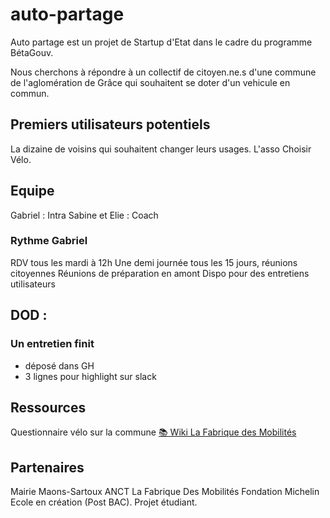 # auto-partage

Auto partage est un projet de Startup d'Etat dans le cadre du programme BétaGouv.

Nous cherchons à répondre à un collectif de citoyen.ne.s d'une commune de l'aglomération de Grâce qui souhaitent se doter d'un vehicule en commun. 

## Premiers utilisateurs potentiels 

La dizaine de voisins qui souhaitent changer leurs usages.
L'asso Choisir Vélo. 

## Equipe

Gabriel : Intra
Sabine et Elie : Coach

### Rythme Gabriel

RDV tous les mardi à 12h
Une demi journée tous les 15 jours, réunions citoyennes
Réunions de préparation en amont
Dispo pour des entretiens utilisateurs

## DOD :

### Un entretien finit

- déposé dans GH
- 3 lignes pour highlight sur slack

## Ressources

Questionnaire vélo sur la commune
[📚 Wiki La Fabrique des Mobilités](https://wiki.lafabriquedesmobilites.fr/wiki/Autopartage_entre_voisins)

## Partenaires

Mairie Maons-Sartoux
ANCT
La Fabrique Des Mobilités
Fondation Michelin
Ecole en création (Post BAC). Projet étudiant.
